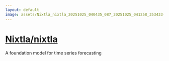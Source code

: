 ```yaml
---
layout: default
image: assets/Nixtla_nixtla_20251025_040435_087_20251025_041258_353433--20251025T061320197--cropped.png
---
```


# [Nixtla/nixtla](https://github.com/Nixtla/nixtla/)

A foundation model for time series forecasting
